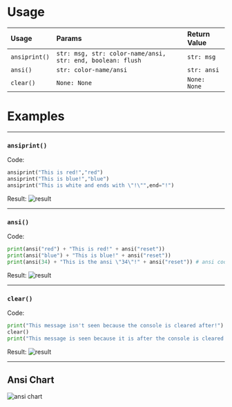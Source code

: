 # Usage
|Usage|Params|Return Value|
|:----------|:----------|:----------|
|`ansiprint()`|`str: msg, str: color-name/ansi, str: end, boolean: flush`|`str: msg`|
|`ansi()`|`str: color-name/ansi`|`str: ansi`|
|`clear()`|`None: None`|`None: None`|


# Examples
***
### `ansiprint()`
Code:
```python
ansiprint("This is red!","red")
ansiprint("This is blue!","blue")
ansiprint("This is white and ends with \"!\"",end="!")
```
Result:
![result](https://storage.googleapis.com/replit/images/1588596722137_d902a72107ec2e5dcd46ece46f8fa736.png)
***
### `ansi()`
Code:
```python
print(ansi("red") + "This is red!" + ansi("reset"))
print(ansi("blue") + "This is blue!" + ansi("reset"))
print(ansi(34) + "This is the ansi \"34\"!" + ansi("reset")) # ansi codes are in the ansi chart below
```
Result:
![result](https://storage.googleapis.com/replit/images/1588596889015_c9512973133f54b679fab0c2796e3dfc.png)
***
### `clear()`
Code:
```python
print("This message isn't seen because the console is cleared after!")
clear()
print("This message is seen because it is after the console is cleared!")
```
Result:
![result](https://storage.googleapis.com/replit/images/1588597110270_64b10e0243424eb8b2f7250b391e81fc.png)
***
## Ansi Chart
![ansi chart](https://storage.googleapis.com/replit/images/1588547351487_f17f0b104ccf45830db6df04d26537fe.png)